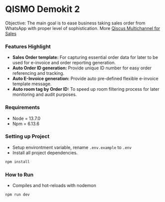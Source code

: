 # QISMO Demokit 2

Objective: The main goal is to ease business taking sales order from WhatsApp with proper level of sophistication. More [Qiscus Multichannel for Sales](https://quip.com/NkaBAXcKMrXn/Qiscus-Multichannel-for-Sales)

### Features Highlight

- **Sales Order template:** For capturing essential order data for later to be used for e-invoice and order reporting generation.
- **Auto Order ID generation:** Provide unique ID number for easy order referencing and tracking.
- **Auto E-Invoice generation:** Provide auto pre-defined flexible e-invoice template message.
- **Auto room tag by Order ID:** To speed up room filtering process for later monitoring and audit purposes.

### Requirements

- Node = 13.7.0
- Npm = 6.13.6

### Setting up Project

- Setup environtment variable, rename `.env.example` to `.env`
- Install all project dependencies.

```bash
npm install
```

### How to Run

- Compiles and hot-reloads with nodemon

```bash
npm run dev
```
